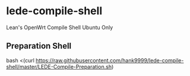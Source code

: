 # lede-compile-shell
Lean's OpenWrt Compile Shell
Ubuntu Only
## Preparation Shell  
bash <(curl https://raw.githubusercontent.com/hank9999/lede-compile-shell/master/LEDE-Compile-Preparation.sh)
